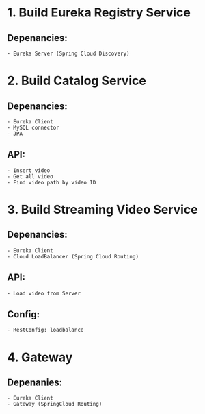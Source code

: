 # 1. Build Eureka Registry Service 
## Depenancies:
    - Eureka Server (Spring Cloud Discovery)


# 2. Build Catalog Service
## Depenancies:
    - Eureka Client
    - MySQL connector
    - JPA
## API:
    - Insert video
    - Get all video
    - Find video path by video ID


# 3. Build Streaming Video Service
## Depenancies:
    - Eureka Client
    - Cloud LoadBalancer (Spring Cloud Routing)
## API:
    - Load video from Server
## Config:
    - RestConfig: loadbalance


# 4. Gateway
## Depenanies:
    - Eureka Client
    - Gateway (SpringCloud Routing)




    